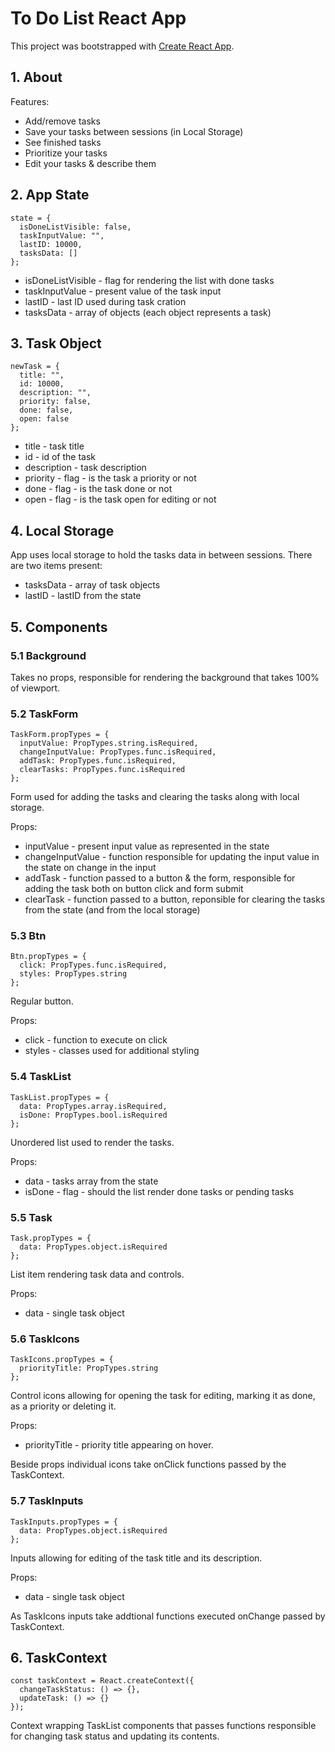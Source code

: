 # To Do List React App

This project was bootstrapped with [Create React App](https://github.com/facebook/create-react-app).

## 1. About
Features:
* Add/remove tasks
* Save your tasks between sessions (in Local Storage)
* See finished tasks
* Prioritize your tasks
* Edit your tasks & describe them

## 2. App State
```{js}
state = {
  isDoneListVisible: false,
  taskInputValue: "",
  lastID: 10000,
  tasksData: []
};
```
* isDoneListVisible - flag for rendering the list with done tasks
* taskInputValue - present value of the task input
* lastID - last ID used during task cration
* tasksData - array of objects (each object represents a task)

## 3. Task Object
```{js}
newTask = {
  title: "",
  id: 10000,
  description: "",
  priority: false,
  done: false,
  open: false
};
```
* title - task title
* id - id of the task
* description - task description
* priority - flag - is the task a priority or not
* done - flag - is the task done or not
* open - flag - is the task open for editing or not

## 4. Local Storage
App uses local storage to hold the tasks data in between sessions. There are two items present:
* tasksData - array of task objects
* lastID - lastID from the state

## 5. Components
### 5.1 Background 
Takes no props, responsible for rendering the background that takes 100% of viewport.

### 5.2 TaskForm
```{js}
TaskForm.propTypes = {
  inputValue: PropTypes.string.isRequired,
  changeInputValue: PropTypes.func.isRequired,
  addTask: PropTypes.func.isRequired,
  clearTasks: PropTypes.func.isRequired
};
```
Form used for adding the tasks and clearing the tasks along with local storage.

Props:  
* inputValue - present input value as represented in the state
* changeInputValue - function responsible for updating the input value in the state on change in the input
* addTask - function passed to a button & the form, responsible for adding the task both on button click and form submit
* clearTask - function passed to a button, reponsible for clearing the tasks from the state (and from the local storage)

### 5.3 Btn
```{js}
Btn.propTypes = {
  click: PropTypes.func.isRequired,
  styles: PropTypes.string
};
```
Regular button.

Props:  
* click - function to execute on click
* styles - classes used for additional styling

### 5.4 TaskList
```{js}
TaskList.propTypes = {
  data: PropTypes.array.isRequired,
  isDone: PropTypes.bool.isRequired
};
```
Unordered list used to render the tasks.

Props: 
* data - tasks array from the state
* isDone - flag - should the list render done tasks or pending tasks

### 5.5 Task 
```{js}
Task.propTypes = {
  data: PropTypes.object.isRequired
};
```
List item rendering task data and controls.

Props: 
* data - single task object

### 5.6 TaskIcons
```{js}
TaskIcons.propTypes = {
  priorityTitle: PropTypes.string
};
```
Control icons allowing for opening the task for editing, marking it as done, as a priority or deleting it.

Props: 
* priorityTitle - priority title appearing on hover.

Beside props individual icons take onClick functions passed by the TaskContext.

### 5.7 TaskInputs
```{js}
TaskInputs.propTypes = {
  data: PropTypes.object.isRequired
};
```
Inputs allowing for editing of the task title and its description.

Props: 
* data - single task object

As TaskIcons inputs take addtional functions executed onChange passed by TaskContext.

## 6. TaskContext
```{js}
const taskContext = React.createContext({
  changeTaskStatus: () => {},
  updateTask: () => {}
});
```

Context wrapping TaskList components that passes functions responsible for changing task status and updating its contents.
